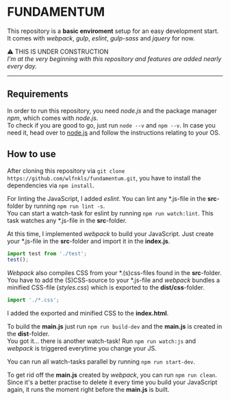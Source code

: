 # FUNDAMENTUM

This repository is a **basic enviroment** setup for an easy development start. <br />
It comes with _webpack_, _gulp_, _eslint_, _gulp-sass_ and _jquery_ for now.

:warning: THIS IS UNDER CONSTRUCTION <br />
_I'm at the very beginning with this repository and features are added nearly every day._

----

## Requirements

In order to run this repository, you need _node.js_ and the package manager _npm_, which comes with _node.js_. <br />
To check if you are good to go, just run `node --v` and `npm --v`. In case you need it, head over to [node.js](https://nodejs.org/en/) and follow the instructions relating to your OS.

## How to use

After cloning this repository via `git clone https://github.com/wlfnkls/fundamentum.git`, you have to install the dependencies via `npm install`.

For linting the JavaScript, I added _eslint_. You can lint any *.js-file in the **src**-folder by running `npm run lint -s`. <br />
You can start a watch-task for eslint by running `npm run watch:lint`. This task watches any *.js-file in the **src**-folder.

At this time, I implemented _webpack_ to build your JavaScript. Just create your *.js-file in the **src**-folder and import it in the **index.js**. <br />

``` javascript
import test from './test';
test();
```

_Webpack_ also compiles CSS from your *.(s)css-files found in the **src**-folder. <br />
You have to add the (S)CSS-source to your *.js-file and _webpack_ bundles a minified CSS-file (_styles.css_) which is exported to the **dist/css**-folder.

``` javascript
import './*.css';
```

I added the exported and minified CSS to the **index.html**.

To build the **main.js** just run `npm run build-dev` and the **main.js** is created in the **dist**-folder. <br /> 
You got it... there is another watch-task! Run `npm run watch:js` and _webpack_ is triggered everytime you change your JS.

You can run all watch-tasks parallel by running `npm run start-dev`.

To get rid off the **main.js** created by _webpack_, you can run `npm run clean`. Since it's a better practise to delete it every time you build your JavaScript again, it runs the moment right before the **main.js** is built.